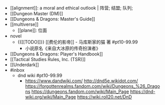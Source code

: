 - [[alignment]]: a moral and ethical outlook | 阵营; 结盟; 队列;
- [[Dungeon Master (DM)]]
- [[Dungeons & Dragons: Master's Guide]]
- [[multiverse]]
    - [[plane]]: 位面
- novel
    - {{[[TODO]]}} [[费伦的影帝]] - 马库斯家的猫 著 #pt10-99.99
        - 小说原名《来自大冰原的传奇扮演者》
- [[Dungeons & Dragons: Player's Handbook]]
- [[Tactical Studies Rules, Inc. (TSR)]]
- [[Underdark]]
- #inbox
    - dnd wiki #pt10-99.99
        - https://www.dandwiki.com/
http://dnd5e.wikidot.com/
https://forgottenrealms.fandom.com/wiki/Dungeons_%26_Dragons
https://dungeons.fandom.com/wiki/Main_Page
https://dnd-wiki.org/wiki/Main_Page
https://wiki.roll20.net/DnD
